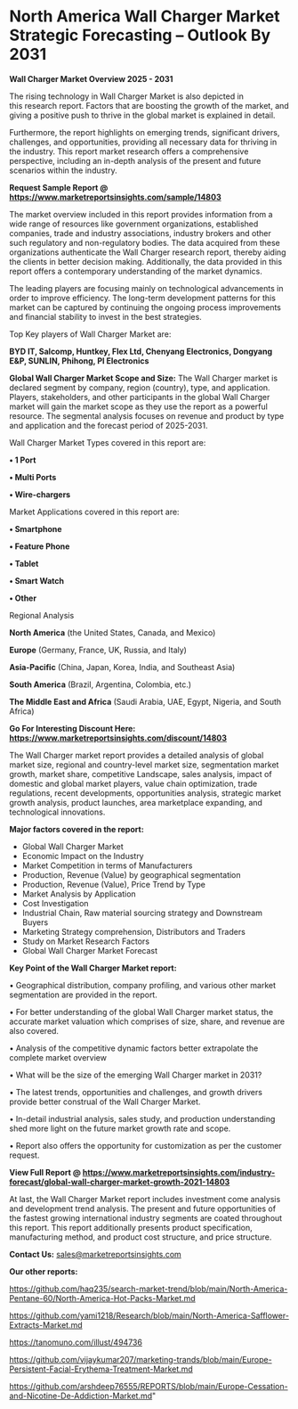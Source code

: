 # North America Wall Charger Market Strategic Forecasting – Outlook By 2031

<Strong> Wall Charger Market Overview 2025 - 2031</strong>

The rising technology in Wall Charger Market is also depicted in this research report. Factors that are boosting the growth of the market, and giving a positive push to thrive in the global market is explained in detail.

Furthermore, the report highlights on emerging trends, significant drivers, challenges, and opportunities, providing all necessary data for thriving in the industry. This report market research offers a comprehensive perspective, including an in-depth analysis of the present and future scenarios within the industry.

<strong>Request Sample Report @ <a href=https://www.marketreportsinsights.com/sample/14803>https://www.marketreportsinsights.com/sample/14803</a></strong>

The market overview included in this report provides information from a wide range of resources like government organizations, established companies, trade and industry associations, industry brokers and other such regulatory and non-regulatory bodies. The data acquired from these organizations authenticate the Wall Charger research report, thereby aiding the clients in better decision making. Additionally, the data provided in this report offers a contemporary understanding of the market dynamics.

The leading players are focusing mainly on technological advancements in order to improve efficiency. The long-term development patterns for this market can be captured by continuing the ongoing process improvements and financial stability to invest in the best strategies.

Top Key players of Wall Charger Market are:

<strong>BYD IT, Salcomp, Huntkey, Flex Ltd, Chenyang Electronics, Dongyang E&P, SUNLIN, Phihong, PI Electronics</strong>

<strong><b>Global Wall Charger Market Scope and Size:</b></strong>
The Wall Charger market is declared segment by company, region (country), type, and application. Players, stakeholders, and other participants in the global Wall Charger market will gain the market scope as they use the report as a powerful resource. The segmental analysis focuses on revenue and product by type and application and the forecast period of 2025-2031.

Wall Charger Market Types covered in this report are:

<strong>• 1 Port

• Multi Ports

• Wire-chargers</strong>

Market Applications covered in this report are:

<strong>• Smartphone

• Feature Phone

• Tablet

• Smart Watch

• Other</strong> 

Regional Analysis

<strong>North America</strong> (the United States, Canada, and Mexico)

<strong>Europe</strong> (Germany, France, UK, Russia, and Italy)

<strong>Asia-Pacific</strong> (China, Japan, Korea, India, and Southeast Asia)

<strong>South America</strong> (Brazil, Argentina, Colombia, etc.)

<strong>The Middle East and Africa</strong> (Saudi Arabia, UAE, Egypt, Nigeria, and South Africa)

<strong>Go For Interesting Discount Here: <a href=https://www.marketreportsinsights.com/discount/14803>https://www.marketreportsinsights.com/discount/14803</a></strong>

The Wall Charger market report provides a detailed analysis of global market size, regional and country-level market size, segmentation market growth, market share, competitive Landscape, sales analysis, impact of domestic and global market players, value chain optimization, trade regulations, recent developments, opportunities analysis, strategic market growth analysis, product launches, area marketplace expanding, and technological innovations.

<strong><b>Major factors covered in the report:</b></strong>
<ul>
  <li>Global Wall Charger Market </li>
  <li>Economic Impact on the Industry</li>
  <li>Market Competition in terms of Manufacturers</li>
  <li>Production, Revenue (Value) by geographical segmentation</li>
  <li>Production, Revenue (Value), Price Trend by Type</li>
  <li>Market Analysis by Application</li>
  <li>Cost Investigation</li>
  <li>Industrial Chain, Raw material sourcing strategy and Downstream Buyers</li>
  <li>Marketing Strategy comprehension, Distributors and Traders</li>
  <li>Study on Market Research Factors</li>
  <li>Global Wall Charger Market Forecast</li>
</ul>

<strong><b>Key Point of the Wall Charger Market report:</b></strong>

• Geographical distribution, company profiling, and various other market segmentation are provided in the report.

• For better understanding of the global Wall Charger market status, the accurate market valuation which comprises of size, share, and revenue are also covered.

• Analysis of the competitive dynamic factors better extrapolate the complete market overview

• What will be the size of the emerging Wall Charger market in 2031?

• The latest trends, opportunities and challenges, and growth drivers provide better construal of the Wall Charger Market.

• In-detail industrial analysis, sales study, and production understanding shed more light on the future market growth rate and scope.

• Report also offers the opportunity for customization as per the customer request.

<strong><b>View Full Report @ <a href=https://www.marketreportsinsights.com/industry-forecast/global-wall-charger-market-growth-2021-14803>https://www.marketreportsinsights.com/industry-forecast/global-wall-charger-market-growth-2021-14803</a></b></strong>


At last, the Wall Charger Market report includes investment come analysis and development trend analysis. The present and future opportunities of the fastest growing international industry segments are coated throughout this report. This report additionally presents product specification, manufacturing method, and product cost structure, and price structure.

<strong>Contact Us:</strong>
sales@marketreportsinsights.com

<strong>Our other reports:</strong>

<a href=https://github.com/haq235/search-market-trend/blob/main/North-America-Pentane-60/North-America-Hot-Packs-Market.md>https://github.com/haq235/search-market-trend/blob/main/North-America-Pentane-60/North-America-Hot-Packs-Market.md</a>

<a href=https://github.com/yami1218/Research/blob/main/North-America-Safflower-Extracts-Market.md>https://github.com/yami1218/Research/blob/main/North-America-Safflower-Extracts-Market.md</a>

<a href=https://tanomuno.com/illust/494736>https://tanomuno.com/illust/494736</a>

<a href=https://github.com/vijaykumar207/marketing-trands/blob/main/Europe-Persistent-Facial-Erythema-Treatment-Market.md>https://github.com/vijaykumar207/marketing-trands/blob/main/Europe-Persistent-Facial-Erythema-Treatment-Market.md</a>

<a href=https://github.com/arshdeep76555/REPORTS/blob/main/Europe-Cessation-and-Nicotine-De-Addiction-Market.md>https://github.com/arshdeep76555/REPORTS/blob/main/Europe-Cessation-and-Nicotine-De-Addiction-Market.md</a>"
